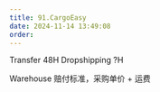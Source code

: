 ```yaml
---
title: 91.CargoEasy
date: 2024-11-14 13:49:08
order: 
---
```

Transfer 48H
Dropshipping ?H

Warehouse 赔付标准，采购单价 + 运费
